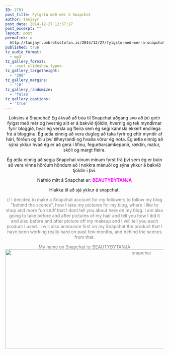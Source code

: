 ```yaml
---
ID: 2791
post_title: Fylgstu með mér á Snapchat
author: tanjayr
post_date: 2014-12-27 12:57:27
post_excerpt: ""
layout: post
permalink: >
  http://tanjayr.umbrotsstofan.is/2014/12/27/fylgstu-med-mer-a-snapchat/
published: true
tz_audio_format:
  - mp3
tz_gallery_format:
  - -=set slideshow type=-
tz_gallery_targetheight:
  - "200"
tz_gallery_margins:
  - "10"
tz_gallery_randomize:
  - 'false'
tz_gallery_captions:
  - 'true'
---
```

<p style="text-align: center;">Loksins á Snapchat! Ég ákvað að búa til Snapchat aðgang svo að þú getir fylgst með mér og hvernig allt er á bakvið tjöldin, hvernig ég tek myndirnar fyrir bloggið, hvar ég versla og fleira sem ég segi kannski ekkert endilega frá á blogginu. Ég ætla einnig að vera dugleg að taka fyrir og eftir myndir af hári, förðun og öllu því tilheyrandi og hvaða vörur ég nota.
Ég ætla einnig að sýna ykkur hvað ég er að gera í lífinu, fegurðarsamkeppnir, ræktin, matur, skóli og margt fleira.</p>
<p style="text-align: center;">Ég ætla einnig að segja Snapchat vinum mínum fyrst frá því sem ég er búin að vera vinna hörðum höndum að í nokkra mánuði og sýna ykkur á bakvið tjöldin í því.</p>
<p style="text-align: center;">Nafnið mitt á Snapchat er:
<strong><span style="color: #ff00ff;">BEAUTYBYTANJA</span></strong></p>
<p style="text-align: center;">Hlakka til að sjá ykkur á snapchat.</p>
<p style="text-align: center;"><span style="color: #808080;">// I decided to make a Snapchat account for my followers to follow my blog "behind the scenes", how I take my pictures for my blog, where I like to shop and more fun stuff that I dont tell you about here on my blog. I am also going to take before and after pictures of my hair and tell you how I did it and also before and after picture off my makeup and I will tell you each product I used. </span>
<span style="color: #808080;">I will also announce first on my Snapchat the product that I have been working really hard on past few months, and behind the scenes from that.</span></p>
<p style="text-align: center;"><span style="color: #808080;">My name on Snapchat is:</span>
<span style="color: #808080;">BEAUTYBYTANJA

<img class="aligncenter size-full wp-image-2796" src="http://www.tanjayr.com/wp-content/uploads/2014/12/snapchat.jpg" alt="snapchat" width="851" height="315" />
</span></p>